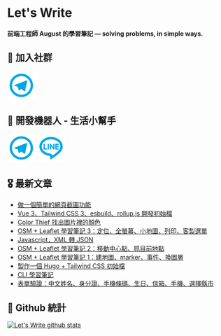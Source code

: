 # Let's Write
#### 前端工程師 August 的學習筆記 — solving problems, in simple ways.

## 🎉 加入社群
[![Telegram](https://raw.githubusercontent.com/letswritetw/letswritetw/master/dist/img/telegram.svg)](https://t.me/letswritetw)

## 👑 開發機器人 - 生活小幫手
[![Telegram](https://raw.githubusercontent.com/letswritetw/letswritetw/master/dist/img/telegram.svg)](https://t.me/lifetifulBot)
[![LINE](https://raw.githubusercontent.com/letswritetw/letswritetw/master/dist/img/line.svg)](https://lin.ee/pZC7GGs)

<!--
**letswritetw/letswritetw** is a ✨ _special_ ✨ repository because its `README.md` (this file) appears on your GitHub profile.

Here are some ideas to get you started:

- 🔭 I’m currently working on ...
- 🌱 I’m currently learning ...
- 👯 I’m looking to collaborate on ...
- 🤔 I’m looking for help with ...
- 💬 Ask me about ...
- 📫 How to reach me: ...
- 😄 Pronouns: ...
- ⚡ Fun fact: ...
-->
<!-- BLOG-POST-LIST:END -->

<!-- 訂閱 Let's Write RSS -->
<!-- 參考來源：
      https://www.youtube.com/watch?v=ECuqb5Tv9qI
      https://github.com/marketplace/actions/blog-post-workflow
-->
## 🎖 最新文章
<!-- BLOG-POST-LIST:START -->
- [做一個簡單的網頁截圖功能](https://www.letswrite.tw/web-to-image/)
- [Vue 3、Tailwind CSS 3、esbuild、rollup.js 開發初始檔](https://www.letswrite.tw/vue-tailwind-esbuild-rollup/)
- [Color Thief 找出圖片裡的顏色](https://www.letswrite.tw/color-thief/)
- [OSM + Leaflet 學習筆記 3：定位、全螢幕、小地圖、列印、客製選單](https://www.letswrite.tw/leaflet-plugins/)
- [Javascript，XML 轉 JSON](https://www.letswrite.tw/xml-to-json/)
- [OSM + Leaflet 學習筆記 2：移動中心點、抓目前地點](https://www.letswrite.tw/leaflet-osm-locate/)
- [OSM + Leaflet 學習筆記 1：建地圖、marker、事件、換圖層](https://www.letswrite.tw/leaflet-osm-basic/)
- [製作一個 Hugo + Tailwind CSS 初始檔](https://www.letswrite.tw/hugo-tailwindcss-init/)
- [CLI 學習筆記](https://www.letswrite.tw/cli-basic/)
- [表單驗證：中文姓名、身分證、手機條碼、生日、信箱、手機、選擇縣市](https://www.letswrite.tw/form-validation/)
<!-- BLOG-POST-LIST:END -->


## 🥁 Github 統計
[![Let's Write github stats](https://github-readme-stats.vercel.app/api?username=letswritetw&show_icons=true&hide=contribs,prs&title_color=00BAFF&icon_color=008BBF)](https://github.com/letswritetw)
